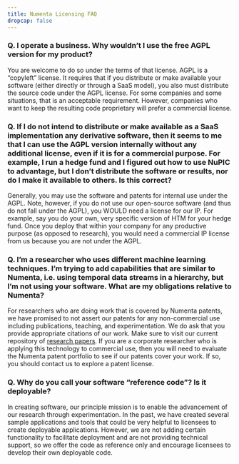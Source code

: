 ```yaml
---
title: Numenta Licensing FAQ
dropcap: false
---
```


### Q. I operate a business. Why wouldn’t I use the free AGPL version for my product?

You are welcome to do so under the terms of that license. AGPL is a “copyleft” license. It requires that if you distribute or make available your software (either directly or through a SaaS model), you also must distribute the source code under the AGPL license. For some companies and some situations, that is an acceptable requirement. However, companies who want to keep the resulting code proprietary will prefer a commercial license.

### Q. If I do not intend to distribute or make available as a SaaS implementation any derivative software, then it seems to me that I can use the AGPL version internally without any additional license, even if it is for a commercial purpose. For example, I run a hedge fund and I figured out how to use NuPIC to advantage, but I don’t distribute the software or results, nor do I make it available to others. Is this correct?

Generally, you may use the software and patents for internal use under the AGPL. Note, however, if you do not use our open-source software (and thus do not fall under the AGPL), you WOULD need a license for our IP. For example, say you do your own, very specific version of HTM for your hedge fund. Once you deploy that within your company for any productive purpose (as opposed to research), you would need a commercial IP license from us because you are not under the AGPL.

### Q. I’m a researcher who uses different machine learning techniques. I’m trying to add capabilities that are similar to Numenta, i.e. using temporal data streams in a hierarchy, but I’m not using your software. What are my obligations relative to Numenta?

For researchers who are doing work that is covered by Numenta patents, we have promised to not assert our patents for any non-commercial use including publications, teaching, and experimentation. We do ask that you provide appropriate citations of our work. Make sure to visit our current repository of [research papers](/neuroscience-research/research-publications/papers/). If you are a corporate researcher who is applying this technology to commercial use, then you will need to evaluate the Numenta patent portfolio to see if our patents cover your work. If so, you should contact us to explore a patent license.

### Q. Why do you call your software “reference code”? Is it deployable?

In creating software, our principle mission is to enable the advancement of our research through experimentation. In the past, we have created several sample applications and tools that could be very helpful to licensees to create deployable applications. However, we are not adding certain functionality to facilitate deployment and are not providing technical support, so we offer the code as reference only and encourage licensees to develop their own deployable code.
